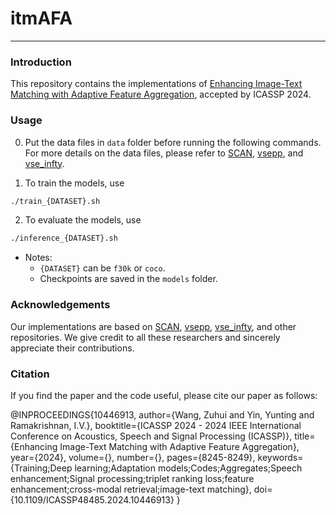 # itmAFA

---

### Introduction


This repository contains the implementations of [Enhancing Image-Text Matching with Adaptive Feature Aggregation](https://ieeexplore.ieee.org/document/10446913), accepted by ICASSP 2024.


### Usage

0. Put the data files in `data` folder before running the following commands. For more details on the data files, please refer to [SCAN](https://github.com/kuanghuei/SCAN), [vsepp](https://github.com/fartashf/vsepp), and [vse_infty](https://github.com/woodfrog/vse_infty).


1. To train the models, use
```bash
./train_{DATASET}.sh
```

2. To evaluate the models, use
```bash
./inference_{DATASET}.sh
```

- Notes: 
  - `{DATASET}` can be `f30k` or `coco`.
  - Checkpoints are saved in the `models` folder.


### Acknowledgements

Our implementations are based on [SCAN](https://github.com/kuanghuei/SCAN), [vsepp](https://github.com/fartashf/vsepp), [vse_infty](https://github.com/woodfrog/vse_infty), and other repositories. We give credit to all these researchers and sincerely appreciate their contributions.



### Citation

If you find the paper and the code useful, please cite our paper as follows:

@INPROCEEDINGS{10446913,
  author={Wang, Zuhui and Yin, Yunting and Ramakrishnan, I.V.},
  booktitle={ICASSP 2024 - 2024 IEEE International Conference on Acoustics, Speech and Signal Processing (ICASSP)}, 
  title={Enhancing Image-Text Matching with Adaptive Feature Aggregation}, 
  year={2024},
  volume={},
  number={},
  pages={8245-8249},
  keywords={Training;Deep learning;Adaptation models;Codes;Aggregates;Speech enhancement;Signal processing;triplet ranking loss;feature enhancement;cross-modal retrieval;image-text matching},
  doi={10.1109/ICASSP48485.2024.10446913}
}

